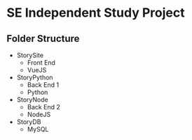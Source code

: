 # SE Independent Study Project

## Folder Structure
- StorySite
    - Front End
    - VueJS
- StoryPython
    - Back End 1
    - Python
- StoryNode
    - Back End 2
    - NodeJS
- StoryDB
    - MySQL
